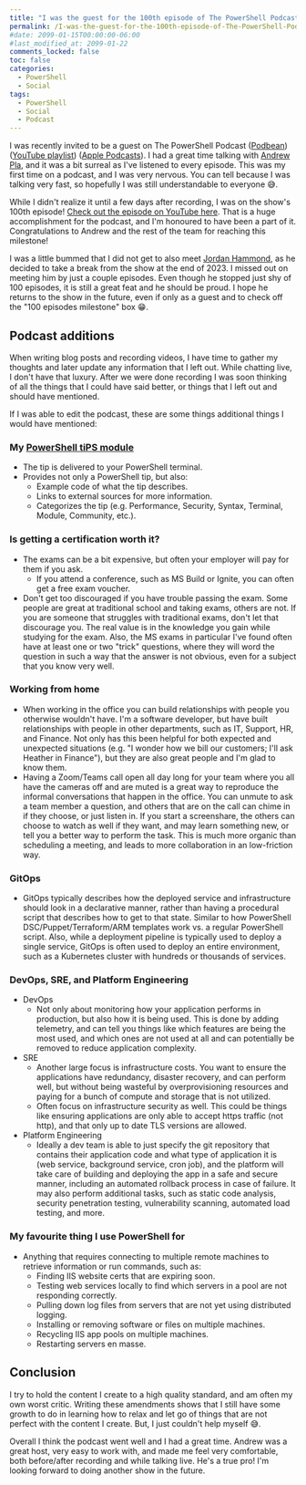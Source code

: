 ```yaml
---
title: "I was the guest for the 100th episode of The PowerShell Podcast!"
permalink: /I-was-the-guest-for-the-100th-episode-of-The-PowerShell-Podcast/
#date: 2099-01-15T00:00:00-06:00
#last_modified_at: 2099-01-22
comments_locked: false
toc: false
categories:
  - PowerShell
  - Social
tags:
  - PowerShell
  - Social
  - Podcast
---
```


I was recently invited to be a guest on The PowerShell Podcast ([Podbean](https://powershellpodcast.podbean.com/)) ([YouTube playlist](https://www.youtube.com/playlist?list=PL1mL90yFExsjUS8DRkzfLUcHds7vlxqgM)) ([Apple Podcasts](https://podcasts.apple.com/us/podcast/the-powershell-podcast/id1616048196)).
I had a great time talking with [Andrew Pla](https://twitter.com/AndrewPlaTech), and it was a bit surreal as I've listened to every episode.
This was my first time on a podcast, and I was very nervous.
You can tell because I was talking very fast, so hopefully I was still understandable to everyone 😅.

While I didn't realize it until a few days after recording, I was on the show's 100th episode!
[Check out the episode on YouTube here](https://youtu.be/sBpm_R1MQ38?si=sEduyCx8ONY3NfNC).
That is a huge accomplishment for the podcast, and I'm honoured to have been a part of it.
Congratulations to Andrew and the rest of the team for reaching this milestone!

I was a little bummed that I did not get to also meet [Jordan Hammond](https://twitter.com/DevOpsJordan), as he decided to take a break from the show at the end of 2023.
I missed out on meeting him by just a couple episodes.
Even though he stopped just shy of 100 episodes, it is still a great feat and he should be proud.
I hope he returns to the show in the future, even if only as a guest and to check off the "100 episodes milestone" box 😁.

## Podcast additions

When writing blog posts and recording videos, I have time to gather my thoughts and later update any information that I left out.
While chatting live, I don't have that luxury.
After we were done recording I was soon thinking of all the things that I could have said better, or things that I left out and should have mentioned.

If I was able to edit the podcast, these are some things additional things I would have mentioned:

### My [PowerShell tiPS module](https://github.com/deadlydog/PowerShell.tiPS)

- The tip is delivered to your PowerShell terminal.
- Provides not only a PowerShell tip, but also:
  - Example code of what the tip describes.
  - Links to external sources for more information.
  - Categorizes the tip (e.g. Performance, Security, Syntax, Terminal, Module, Community, etc.).

### Is getting a certification worth it?

- The exams can be a bit expensive, but often your employer will pay for them if you ask.
  - If you attend a conference, such as MS Build or Ignite, you can often get a free exam voucher.
- Don't get too discouraged if you have trouble passing the exam.
  Some people are great at traditional school and taking exams, others are not.
  If you are someone that struggles with traditional exams, don't let that discourage you.
  The real value is in the knowledge you gain while studying for the exam.
  Also, the MS exams in particular I've found often have at least one or two "trick" questions, where they will word the question in such a way that the answer is not obvious, even for a subject that you know very well.

### Working from home

- When working in the office you can build relationships with people you otherwise wouldn't have.
  I'm a software developer, but have built relationships with people in other departments, such as IT, Support, HR, and Finance.
  Not only has this been helpful for both expected and unexpected situations (e.g. "I wonder how we bill our customers; I'll ask Heather in Finance"), but they are also great people and I'm glad to know them.
- Having a Zoom/Teams call open all day long for your team where you all have the cameras off and are muted is a great way to reproduce the informal conversations that happen in the office.
  You can unmute to ask a team member a question, and others that are on the call can chime in if they choose, or just listen in.
  If you start a screenshare, the others can choose to watch as well if they want, and may learn something new, or tell you a better way to perform the task.
  This is much more organic than scheduling a meeting, and leads to more collaboration in an low-friction way.

### GitOps

- GitOps typically describes how the deployed service and infrastructure should look in a declarative manner, rather than having a procedural script that describes how to get to that state.
  Similar to how PowerShell DSC/Puppet/Terraform/ARM templates work vs. a regular PowerShell script.
  Also, while a deployment pipeline is typically used to deploy a single service, GitOps is often used to deploy an entire environment, such as a Kubernetes cluster with hundreds or thousands of services.

### DevOps, SRE, and Platform Engineering

- DevOps
  - Not only about monitoring how your application performs in production, but also how it is being used.
  This is done by adding telemetry, and can tell you things like which features are being the most used, and which ones are not used at all and can potentially be removed to reduce application complexity.
- SRE
  - Another large focus is infrastructure costs.
  You want to ensure the applications have redundancy, disaster recovery, and can perform well, but without being wasteful by overprovisioning resources and paying for a bunch of compute and storage that is not utilized.
  - Often focus on infrastructure security as well.
  This could be things like ensuring applications are only able to accept https traffic (not http), and that only up to date TLS versions are allowed.
- Platform Engineering
  - Ideally a dev team is able to just specify the git repository that contains their application code and what type of application it is (web service, background service, cron job), and the platform will take care of building and deploying the app in a safe and secure manner, including an automated rollback process in case of failure.
  It may also perform additional tasks, such as static code analysis, security penetration testing, vulnerability scanning, automated load testing, and more.

### My favourite thing I use PowerShell for

- Anything that requires connecting to multiple remote machines to retrieve information or run commands, such as:
  - Finding IIS website certs that are expiring soon.
  - Testing web services locally to find which servers in a pool are not responding correctly.
  - Pulling down log files from servers that are not yet using distributed logging.
  - Installing or removing software or files on multiple machines.
  - Recycling IIS app pools on multiple machines.
  - Restarting servers en masse.

## Conclusion

I try to hold the content I create to a high quality standard, and am often my own worst critic.
Writing these amendments shows that I still have some growth to do in learning how to relax and let go of things that are not perfect with the content I create.
But, I just couldn't help myself 😅.

Overall I think the podcast went well and I had a great time.
Andrew was a great host, very easy to work with, and made me feel very comfortable, both before/after recording and while talking live.
He's a true pro!
I'm looking forward to doing another show in the future.
